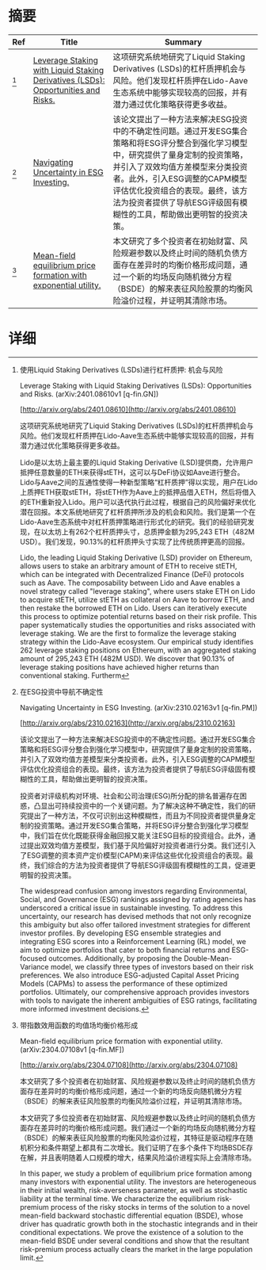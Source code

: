 # 摘要

| Ref | Title | Summary |
| --- | --- | --- |
| [^1] | [Leverage Staking with Liquid Staking Derivatives (LSDs): Opportunities and Risks.](http://arxiv.org/abs/2401.08610) | 这项研究系统地研究了Liquid Staking Derivatives (LSDs)的杠杆质押机会与风险。他们发现杠杆质押在Lido-Aave生态系统中能够实现较高的回报，并有潜力通过优化策略获得更多收益。 |
| [^2] | [Navigating Uncertainty in ESG Investing.](http://arxiv.org/abs/2310.02163) | 该论文提出了一种方法来解决ESG投资中的不确定性问题。通过开发ESG集合策略和将ESG评分整合到强化学习模型中，研究提供了量身定制的投资策略，并引入了双效均值方差模型来分类投资者。此外，引入ESG调整的CAPM模型评估优化投资组合的表现。最终，该方法为投资者提供了导航ESG评级固有模糊性的工具，帮助做出更明智的投资决策。 |
| [^3] | [Mean-field equilibrium price formation with exponential utility.](http://arxiv.org/abs/2304.07108) | 本文研究了多个投资者在初始财富、风险规避参数以及终止时间的随机负债方面存在差异时的均衡价格形成问题，通过一个新的均场反向随机微分方程（BSDE）的解来表征风险股票的均衡风险溢价过程，并证明其清除市场。 |

# 详细

[^1]: 使用Liquid Staking Derivatives (LSDs)进行杠杆质押: 机会与风险

    Leverage Staking with Liquid Staking Derivatives (LSDs): Opportunities and Risks. (arXiv:2401.08610v1 [q-fin.GN])

    [http://arxiv.org/abs/2401.08610](http://arxiv.org/abs/2401.08610)

    这项研究系统地研究了Liquid Staking Derivatives (LSDs)的杠杆质押机会与风险。他们发现杠杆质押在Lido-Aave生态系统中能够实现较高的回报，并有潜力通过优化策略获得更多收益。

    

    Lido是以太坊上最主要的Liquid Staking Derivative (LSD)提供商，允许用户抵押任意数量的ETH来获得stETH，这可以与DeFi协议如Aave进行整合。Lido与Aave之间的互通性使得一种新型策略“杠杆质押”得以实现，用户在Lido上质押ETH获取stETH，将stETH作为Aave上的抵押品借入ETH，然后将借入的ETH重新投入Lido。用户可以迭代执行此过程，根据自己的风险偏好来优化潜在回报。本文系统地研究了杠杆质押所涉及的机会和风险。我们是第一个在Lido-Aave生态系统中对杠杆质押策略进行形式化的研究。我们的经验研究发现，在以太坊上有262个杠杆质押头寸，总质押金额为295,243 ETH（482M USD）。我们发现，90.13%的杠杆质押头寸实现了比传统质押更高的回报。

    Lido, the leading Liquid Staking Derivative (LSD) provider on Ethereum, allows users to stake an arbitrary amount of ETH to receive stETH, which can be integrated with Decentralized Finance (DeFi) protocols such as Aave. The composability between Lido and Aave enables a novel strategy called "leverage staking", where users stake ETH on Lido to acquire stETH, utilize stETH as collateral on Aave to borrow ETH, and then restake the borrowed ETH on Lido. Users can iteratively execute this process to optimize potential returns based on their risk profile.  This paper systematically studies the opportunities and risks associated with leverage staking. We are the first to formalize the leverage staking strategy within the Lido-Aave ecosystem. Our empirical study identifies 262 leverage staking positions on Ethereum, with an aggregated staking amount of 295,243 ETH (482M USD). We discover that 90.13% of leverage staking positions have achieved higher returns than conventional staking. Furtherm
    
[^2]: 在ESG投资中导航不确定性

    Navigating Uncertainty in ESG Investing. (arXiv:2310.02163v1 [q-fin.PM])

    [http://arxiv.org/abs/2310.02163](http://arxiv.org/abs/2310.02163)

    该论文提出了一种方法来解决ESG投资中的不确定性问题。通过开发ESG集合策略和将ESG评分整合到强化学习模型中，研究提供了量身定制的投资策略，并引入了双效均值方差模型来分类投资者。此外，引入ESG调整的CAPM模型评估优化投资组合的表现。最终，该方法为投资者提供了导航ESG评级固有模糊性的工具，帮助做出更明智的投资决策。

    

    投资者对评级机构对环境、社会和公司治理(ESG)所分配的排名普遍存在困惑，凸显出可持续投资中的一个关键问题。为了解决这种不确定性，我们的研究提出了一种方法，不仅可识别出这种模糊性，而且为不同投资者提供量身定制的投资策略。通过开发ESG集合策略，并将ESG评分整合到强化学习模型中，我们旨在优化既能获得金融回报又能关注ESG目标的投资组合。此外，通过提出双效均值方差模型，我们基于风险偏好对投资者进行分类。我们还引入了ESG调整的资本资产定价模型(CAPM)来评估这些优化投资组合的表现。最终，我们综合的方法为投资者提供了导航ESG评级固有模糊性的工具，促进更明智的投资决策。

    The widespread confusion among investors regarding Environmental, Social, and Governance (ESG) rankings assigned by rating agencies has underscored a critical issue in sustainable investing. To address this uncertainty, our research has devised methods that not only recognize this ambiguity but also offer tailored investment strategies for different investor profiles. By developing ESG ensemble strategies and integrating ESG scores into a Reinforcement Learning (RL) model, we aim to optimize portfolios that cater to both financial returns and ESG-focused outcomes. Additionally, by proposing the Double-Mean-Variance model, we classify three types of investors based on their risk preferences. We also introduce ESG-adjusted Capital Asset Pricing Models (CAPMs) to assess the performance of these optimized portfolios. Ultimately, our comprehensive approach provides investors with tools to navigate the inherent ambiguities of ESG ratings, facilitating more informed investment decisions.
    
[^3]: 带指数效用函数的均值场均衡价格形成

    Mean-field equilibrium price formation with exponential utility. (arXiv:2304.07108v1 [q-fin.MF])

    [http://arxiv.org/abs/2304.07108](http://arxiv.org/abs/2304.07108)

    本文研究了多个投资者在初始财富、风险规避参数以及终止时间的随机负债方面存在差异时的均衡价格形成问题，通过一个新的均场反向随机微分方程（BSDE）的解来表征风险股票的均衡风险溢价过程，并证明其清除市场。

    

    本文研究了多位投资者在初始财富、风险规避参数以及终止时间的随机负债方面存在差异时的均衡价格形成问题。我们通过一个新的均场反向随机微分方程（BSDE）的解来表征风险股票的均衡风险溢价过程，其特征是驱动程序在随机积分和条件期望上都具有二次增长。我们证明了在多个条件下均场BSDE存在解，并且表明随着人口规模的增大，结果风险溢价进程实际上会清除市场。

    In this paper, we study a problem of equilibrium price formation among many investors with exponential utility. The investors are heterogeneous in their initial wealth, risk-averseness parameter, as well as stochastic liability at the terminal time. We characterize the equilibrium risk-premium process of the risky stocks in terms of the solution to a novel mean-field backward stochastic differential equation (BSDE), whose driver has quadratic growth both in the stochastic integrands and in their conditional expectations. We prove the existence of a solution to the mean-field BSDE under several conditions and show that the resultant risk-premium process actually clears the market in the large population limit.
    


